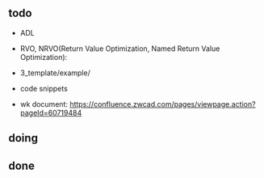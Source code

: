 ## todo
* ADL
* RVO, NRVO(Return Value Optimization, Named Return Value Optimization):

* 3_template/example/
* code snippets
* wk document: 
    https://confluence.zwcad.com/pages/viewpage.action?pageId=60719484
## doing 

## done